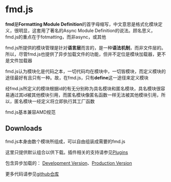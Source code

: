 # fmd.js

**fmd**是**Formatting Module Definition**的首字母缩写，中文意思是格式化模块定义，很明显，这套用了著名的Async Module Definition的说法。顾名思义，fmd.js的重点在于fotmatting，而非async，或其他

fmd.js所提供的模块管理是针对**语言层**而言的，是一种**语法机制**，而非文件层的。所以，尽管fmd.js也提供了异步加载文件的功能，但并不定位是模块加载器，更不是文件加载器

fmd.js认为模块化是代码之本，一切代码均在模块中，一切皆模块，而定义模块的途径最好有且只有一种。故，在fmd.js，只有**define**这一途径来定义模块

经fmd.js所定义的模块根据id的有无分别称为具名模块和匿名模块，具名模块很容易通过其id被其他模块引用，而匿名模块像匿名函数一样无法被其他模块引用，所以，匿名模块一经定义将立即执行其工厂函数

fmd.js基本兼容AMD规范

## Downloads

fmd.js本身由数个模块所组成，可以自由组装成需要的fmd.js

这里只提供默认组合以供下载。插件相关的支持请参见[Plugins](/docs/plugins.html)

包含异步加载的： [Development Version](/dist/fmd-debug.js)、[Production Version](/dist/fmd.js)

更多代码请参见[github仓库](https://github.com/fmdjs/fmdjs)
